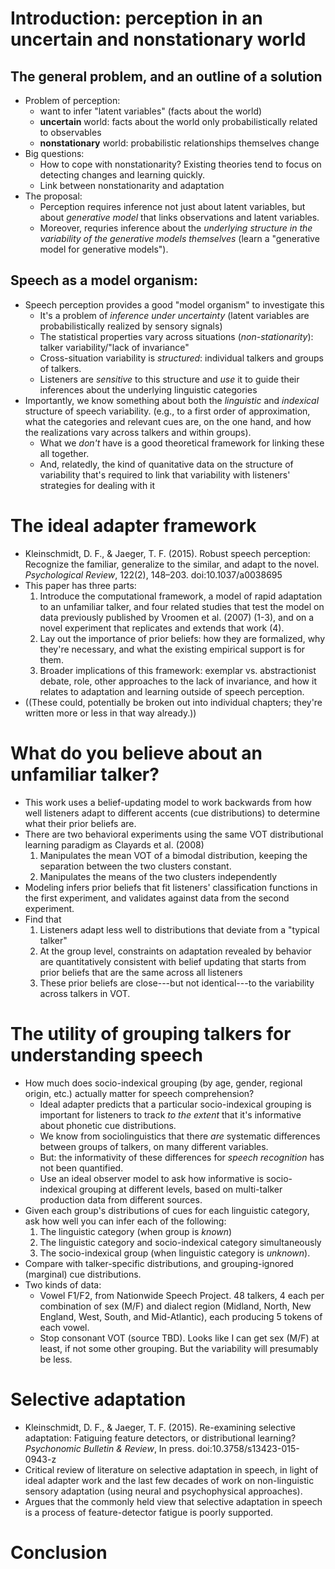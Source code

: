 # Introduction: perception in an uncertain and nonstationary world

## The general problem, and an outline of a solution

* Problem of perception: 
    * want to infer "latent variables" (facts about the world)
    * **uncertain** world: facts about the world only probabilistically related to observables
    * **nonstationary** world: probabilistic relationships themselves change
* Big questions: 
    * How to cope with nonstationarity?  Existing theories tend to focus on detecting changes and learning quickly.
    * Link between nonstationarity and adaptation
* The proposal: 
    * Perception requires inference not just about latent variables, but about _generative model_ that links observations and latent variables.
    * Moreover, requries inference about the _underlying structure in the variability of the generative models themselves_ (learn a "generative model for generative models").

## Speech as a model organism: 

* Speech perception provides a good "model organism" to investigate this
    * It's a problem of _inference under uncertainty_ (latent variables are probabilistically realized by sensory signals)
    * The statistical properties vary across situations (_non-stationarity_): talker variability/"lack of invariance"
    * Cross-situation variability is _structured_: individual talkers and groups of talkers.
    * Listeners are _sensitive_ to this structure and _use_ it to guide their inferences about the underlying linguistic categories
* Importantly, we know something about both the _linguistic_ and _indexical_ structure of speech variability. (e.g., to a first order of approximation, what the categories and relevant cues are, on the one hand, and how the realizations vary across talkers and within groups). 
    * What we _don't_ have is a good theoretical framework for linking these all together.
    * And, relatedly, the kind of quanitative data on the structure of variability that's required to link that variability with listeners' strategies for dealing with it

# The ideal adapter framework

* Kleinschmidt, D. F., & Jaeger, T. F. (2015). Robust speech perception: Recognize the familiar, generalize to the similar, and adapt to the novel. _Psychological Review_, 122(2), 148–203. doi:10.1037/a0038695
* This paper has three parts:
    1. Introduce the computational framework, a model of rapid adaptation to an unfamiliar talker, and four related studies that test the model on data previously published by Vroomen et al. (2007) (1-3), and on a novel experiment that replicates and extends that work (4).
    2. Lay out the importance of prior beliefs: how they are formalized, why they're necessary, and what the existing empirical support is for them.
    3. Broader implications of this framework: exemplar vs. abstractionist debate, role, other approaches to the lack of invariance, and how it relates to adaptation and learning outside of speech perception.
* ((These could, potentially be broken out into individual chapters; they're written more or less in that way already.))

# What do you believe about an unfamiliar talker?

* This work uses a belief-updating model to work backwards from how well listeners adapt to different accents (cue distributions) to determine what their prior beliefs are.
* There are two behavioral experiments using the same VOT distributional learning paradigm as Clayards et al. (2008)
    1. Manipulates the mean VOT of a bimodal distribution, keeping the separation between the two clusters constant.
    2. Manipulates the means of the two clusters independently
* Modeling infers prior beliefs that fit listeners' classification functions in the first experiment, and validates against data from the second experiment.
* Find that
    1. Listeners adapt less well to distributions that deviate from a "typical talker"
    2. At the group level, constraints on adaptation revealed by behavior are quantitatively consistent with belief updating that starts from prior beliefs that are the same across all listeners
    3. These prior beliefs are close---but not identical---to the variability across talkers in VOT.

# The utility of grouping talkers for understanding speech

* How much does socio-indexical grouping (by age, gender, regional origin, etc.) actually matter for speech comprehension?
    * Ideal adapter predicts that a particular socio-indexical grouping is important for listeners to track _to the extent_ that it's informative about phonetic cue distributions.
    * We know from sociolinguistics that there _are_ systematic differences between groups of talkers, on many different variables.
    * But: the informativity of these differences for _speech recognition_ has not been quantified.
    * Use an ideal observer model to ask how informative is socio-indexical grouping at different levels, based on multi-talker production data from different sources. 
* Given each group's distributions of cues for each linguistic category, ask how well you can infer each of the following:
    1. The linguistic category (when group is _known_)
    2. The linguistic category and socio-indexical category simultaneously
    3. The socio-indexical group (when linguistic category is _unknown_).
* Compare with talker-specific distributions, and grouping-ignored (marginal) cue distributions.
* Two kinds of data:
    * Vowel F1/F2, from Nationwide Speech Project. 48 talkers, 4 each per combination of sex (M/F) and dialect region (Midland, North, New England, West, South, and Mid-Atlantic), each producing 5 tokens of each vowel.
    * Stop consonant VOT (source TBD). Looks like I can get sex (M/F) at least, if not some other grouping. But the variability will presumably be less.

# Selective adaptation

* Kleinschmidt, D. F., & Jaeger, T. F. (2015). Re-examining selective adaptation: Fatiguing feature detectors, or distributional learning? _Psychonomic Bulletin & Review_, In press. doi:10.3758/s13423-015-0943-z
* Critical review of literature on selective adaptation in speech, in light of ideal adapter work and the last few decades of work on non-linguistic sensory adaptation (using neural and psychophysical approaches).
* Argues that the commonly held view that selective adaptation in speech is a process of feature-detector fatigue is poorly supported.

# Conclusion
